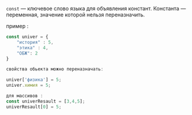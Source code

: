 `const` — ключевое слово языка для объявления констант. Константа — переменная, значение которой нельзя переназначить.

пример :
```js
const univer = {
	"история" : 5,
	"этика" : 4,
	"ОБЖ": 2
}

свойства обьекта можно переназначать:

univer['физика'] = 5;
univer.химия = 5;

для массивов :
const univerResault = [3,4,5];
univerResault[0] = 5;






```